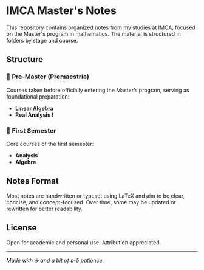 # IMCA Master's Notes

This repository contains organized notes from my studies at IMCA, focused on the Master's program in mathematics. The material is structured in folders by stage and course.

## Structure

### 📂 Pre-Master (Premaestría)

Courses taken before officially entering the Master’s program, serving as foundational preparation:

- **Linear Algebra**  
- **Real Analysis I**

### 📂 First Semester 
Core courses of the first semester:

- **Analysis**
- **Algebra**

## Notes Format

Most notes are handwritten or typeset using LaTeX and aim to be clear, concise, and concept-focused. Over time, some may be updated or rewritten for better readability.

## License

Open for academic and personal use. Attribution appreciated.

---

*Made with ☕ and a bit of ε-δ patience.*
